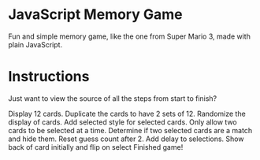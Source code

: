 # JavaScript Memory Game

Fun and simple memory game, like the one from Super Mario 3, made with plain JavaScript.

# Instructions

Just want to view the source of all the steps from start to finish? 

Display 12 cards.
Duplicate the cards to have 2 sets of 12.
Randomize the display of cards.
Add selected style for selected cards.
Only allow two cards to be selected at a time.
Determine if two selected cards are a match and hide them.
Reset guess count after 2.
Add delay to selections.
Show back of card initially and flip on select
Finished game!
